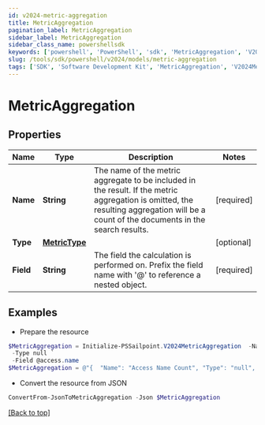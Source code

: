 ```yaml
---
id: v2024-metric-aggregation
title: MetricAggregation
pagination_label: MetricAggregation
sidebar_label: MetricAggregation
sidebar_class_name: powershellsdk
keywords: ['powershell', 'PowerShell', 'sdk', 'MetricAggregation', 'V2024MetricAggregation'] 
slug: /tools/sdk/powershell/v2024/models/metric-aggregation
tags: ['SDK', 'Software Development Kit', 'MetricAggregation', 'V2024MetricAggregation']
---
```



# MetricAggregation

## Properties

Name | Type | Description | Notes
------------ | ------------- | ------------- | -------------
**Name** | **String** | The name of the metric aggregate to be included in the result. If the metric aggregation is omitted, the resulting aggregation will be a count of the documents in the search results. | [required]
**Type** | [**MetricType**](metric-type) |  | [optional] 
**Field** | **String** | The field the calculation is performed on.  Prefix the field name with '@' to reference a nested object.  | [required]

## Examples

- Prepare the resource
```powershell
$MetricAggregation = Initialize-PSSailpoint.V2024MetricAggregation  -Name Access Name Count `
 -Type null `
 -Field @access.name
$MetricAggregation = @"{  "Name": "Access Name Count", "Type": "null", "Field": null}"@access.name" }"@
```

- Convert the resource from JSON
```powershell
ConvertFrom-JsonToMetricAggregation -Json $MetricAggregation
```


[[Back to top]](#) 

